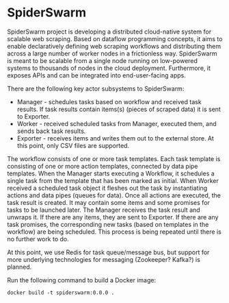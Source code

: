 # SpiderSwarm

SpiderSwarm project is developing a distributed cloud-native system for scalable web scraping. Based on dataflow programming concepts, it aims to
enable declaratively defining web scraping workflows and distributing them across a large number of worker nodes in a frictionless way. 
SpiderSwarm is meant to be scalable from a single node running on low-powered systems to thousands of nodes in the cloud deployment. 
Furthermore, it exposes APIs and can be integrated into end-user-facing apps.

There are the following key actor subsystems to SpiderSwarm:

* Manager - schedules tasks based on workflow and received task results. If task results contain items(s) (pieces of scraped data) it is sent to Exporter.
* Worker - received scheduled tasks from Manager, executed them, and sends back task results.
* Exporter - receives items and writes them out to the external store. At this point, only CSV files are supported.

The workflow consists of one or more task templates. Each task template is consisting of one or more action templates, connected by data pipe templates.
When the Manager starts executing a Workflow, it schedules a single task from the template that has been marked as initial. When Worker received a
scheduled task object it fleshes out the task by instantiating actions and data pipes (queues for data). Once all actions are executed, the task result
is created. It may contain some items and some promises for tasks to be launched later. The Manager receives the task result and unwraps it. If there
are any items, they are sent to Exporter. If there are any task promises, the corresponding new tasks (based on templates in the workflow) are being
scheduled. This process is being repeated until there is no further work to do.

At this point, we use Redis for task queue/message bus, but support for more underlying technologies for messaging (Zookeeper? Kafka?) is planned.

Run the following command to build a Docker image:
```
docker build -t spiderswarm:0.0.0 .
```

